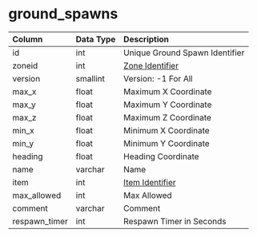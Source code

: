 # ground\_spawns

| Column | Data Type | Description |
| :--- | :--- | :--- |
| id | int | Unique Ground Spawn Identifier |
| zoneid | int | [Zone Identifier](../../../../categories/zones/zone-list) |
| version | smallint | Version: -1 For All |
| max\_x | float | Maximum X Coordinate |
| max\_y | float | Maximum Y Coordinate |
| max\_z | float | Maximum Z Coordinate |
| min\_x | float | Minimum X Coordinate |
| min\_y | float | Minimum Y Coordinate |
| heading | float | Heading Coordinate |
| name | varchar | Name |
| item | int | [Item Identifier](../../../schema/categories/items/items.md) |
| max\_allowed | int | Max Allowed |
| comment | varchar | Comment |
| respawn\_timer | int | Respawn Timer in Seconds |

